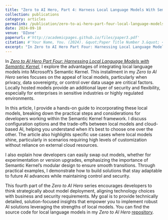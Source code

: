 ```yaml
---
title: "Zero to AI Hero, Part 4: Harness Local Language Models With Semantic Kernel; Your AI, Your Rules"
collection: publications
category: articles
permalink: /publication/zero-to-ai-hero-part-four-local-language-models
date: 2024-09-18
venue: 'DZone'
paperurl: #'http://academicpages.github.io/files/paper3.pdf'
citation: #'Your Name, You. (2024). &quot;Paper Title Number 3.&quot; <i>GitHub Journal of Bugs</i>. 1(3).'
excerpt: "In Zero to AI Hero Part Four: Harnessing Local Language Models with Semantic Kernel, I explore how developers can leverage local language models within Microsoft’s Semantic Kernel to enhance security, control, and adaptability. This installment highlights the unique advantages of local models, particularly for privacy-focused applications, and provides a practical guide on how to configure and integrate them effectively. My goal is to empower developers with strategies to maintain flexibility in AI model deployment, making this article a valuable resource for those looking to combine Semantic Kernel with secure, locally hosted models."
---
```


In [*Zero to AI Hero Part Four: Harnessing Local Language Models with Semantic Kernel*](https://dzone.com/articles/zero-to-ai-hero-part-four-local-language-models), I explore the advantages of integrating local language models into Microsoft’s Semantic Kernel. This installment in my *Zero to AI Hero* series focuses on the appeal of local models, particularly when privacy, data sovereignty, or control over data usage are critical factors. Locally hosted models provide an additional layer of security and flexibility, especially for enterprises in sensitive industries or highly regulated environments.

In this article, I provide a hands-on guide to incorporating these local models, breaking down the practical steps and considerations for developers working within the Semantic Kernel framework. I discuss configuration options and the trade-offs between local models and cloud-based AI, helping you understand when it’s best to choose one over the other. The article also highlights specific use cases where local models shine, particularly in scenarios requiring high levels of customization without reliance on external cloud resources.

I also explain how developers can easily swap out models, whether for experimentation or version upgrades, emphasizing the importance of Semantic Kernel’s modular design to ensure smooth transitions. Through practical examples, I demonstrate how to build solutions that stay adaptable to future AI advances while maintaining control and security.

This fourth part of the *Zero to AI Hero* series encourages developers to think strategically about model deployment, aligning technology choices with business and security requirements. My goal is to provide technically detailed, solution-focused insights that empower you to implement robust AI solutions leveraging the strengths of local models. You can find the source code for local language models in my *Zero to AI Hero* [repository](https://github.com/codehippie1/Zero-to-AI-Hero/tree/main/Part%204%20-%20Local%20Models).
